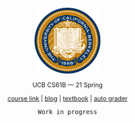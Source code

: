 <p align="center">
<img src="./U.png" alt="logo" height="150"/>
</p>

<p align="center">
UCB CS61B — 21 Spring
</p>

<p align="center">
  <a href="https://sp21.datastructur.es/">course link</a> | 
  <a href="https://mancuoj.vercel.app/cs61b)/">blog</a> |
  <a href="https://joshhug.gitbooks.io/hug61b/content/">textbook</a> |
  <a href="https://www.gradescope.com/">auto grader</a>
</p>

<pre align="center">
Work in progress
</pre>